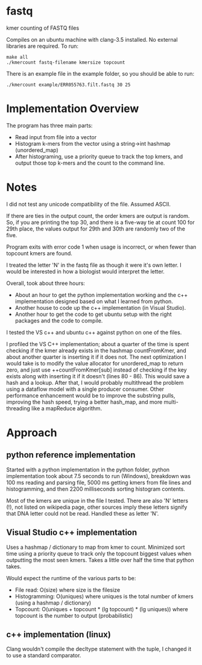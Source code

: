 # fastq
kmer counting of FASTQ files

Compiles on an ubuntu machine with clang-3.5 installed.  No external libraries are required.  To run:
```
make all
./kmercount fastq-filename kmersize topcount
```

There is an example file in the example folder, so you should be able to run:
```
./kmercount example/ERR055763.filt.fastq 30 25
```

# Implementation Overview

The program has three main parts:
* Read input from file into a vector
* Histogram k-mers from the vector using a string->int hashmap (unordered_map)
* After histograming, use a priority queue to track the top kmers, and output those top k-mers and the count to the command line.

# Notes

I did not test any unicode compatibility of the file.  Assumed ASCII.

If there are ties in the output count, the order kmers are output is random.  So, if you are printing the top 30, and there is a five-way tie at count 100 for 29th place, the values output for 29th and 30th are randomly two of the five.

Program exits with error code 1 when usage is incorrect, or when fewer than topcount kmers are found.

I treated the letter 'N' in the fastq file as though it were it's own letter.  I would be interested in how a biologist would  interpret the letter.

Overall, took about three hours:
* About an hour to get the python implementation working and the c++ implementation designed based on what I learned from python.
* Another house to code up the c++ implementation (in Visual Studio).
* Another hour to get the code to get ubuntu setup with the right packages and the code to compile.

I tested the VS c++ and ubuntu c++ against python on one of the files.

I profiled the VS C++ implementation; about a quarter of the
time is spent checking if the kmer already exists in the hashmap
countFromKmer, and about another quarter is  inserting it if it does not.  The next optimization I
would take is to modify the value allocator for unordered_map to
return zero, and just use ++countFromKmer[sub] instead of checking if
the key exists along with inserting it if it doesn't (lines 80 - 86).  This would save a hash
and a lookup.  After that, I would probably multithread the problem
using a dataflow model with a single producer consumer.  Other
performance enhancement would be to improve the substring pulls, improving the hash speed, trying a better hash_map, and more multi-threading like a mapReduce algorithm.

# Approach 

## python reference implementation

Started with a python implementation in the python folder, python
implementation took about 7.5 seconds to run (Windows), breakdown was
100 ms reading and parsing file, 5000 ms getting kmers from file lines
and histogramming, and then 2200 milliseconds sorting histogram
contents.

Most of the kmers are unique in the file I tested.  There are also 'N' letters (!), not listed on wikipedia page, other sources imply these letters signify that DNA letter could not be read.  Handled these as letter 'N'.

## Visual Studio c++ implementation

Uses a hashmap / dictionary to map from kmer to count.  Minimized sort
time using a priority queue to track only the topcount biggest values
when outputting the most seen kmers.  Takes a little over half the time that python takes.

Would expect the runtime of the various parts to be:

* File read: O(size) where size is the filesize
* Histogramming: O(uniques) where uniques is the total number of kmers (using a hashmap / dictionary)
* Topcount: O(uniques + topcount * (lg topcount) * (lg uniques)) where topcount is the number to output (probabilistic)

## c++ implementation (linux)

Clang wouldn't compile the decltype statement with the tuple, I
changed it to use a standard comparator.
